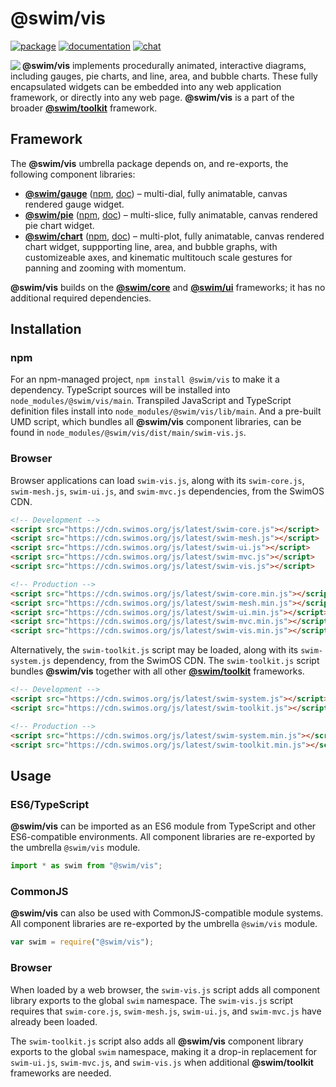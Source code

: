 # @swim/vis

[![package](https://img.shields.io/npm/v/@swim/vis.svg)](https://www.npmjs.com/package/@swim/vis)
[![documentation](https://img.shields.io/badge/doc-TypeDoc-blue.svg)](https://docs.swimos.org/js/latest/modules/_swim_vis.html)
[![chat](https://img.shields.io/badge/chat-Gitter-green.svg)](https://gitter.im/swimos/community)

<a href="https://www.swimos.org"><img src="https://docs.swimos.org/readme/marlin-blue.svg" align="left"></a>

**@swim/vis** implements procedurally animated, interactive diagrams,
including gauges, pie charts, and line, area, and bubble charts.  These fully
encapsulated widgets can be embedded into any web application framework, or
directly into any web page.  **@swim/vis** is a part of the broader
[**@swim/toolkit**](https://github.com/swimos/swim/tree/master/swim-toolkit-js/@swim/toolkit) framework.

## Framework

The **@swim/vis** umbrella package depends on, and re-exports,
the following component libraries:

- [**@swim/gauge**](https://github.com/swimos/swim/tree/master/swim-toolkit-js/swim-vis-js/@swim/gauge)
  ([npm](https://www.npmjs.com/package/@swim/gauge),
  [doc](https://docs.swimos.org/js/latest/modules/_swim_gauge.html)) –
  multi-dial, fully animatable, canvas rendered gauge widget.
- [**@swim/pie**](https://github.com/swimos/swim/tree/master/swim-toolkit-js/swim-vis-js/@swim/pie)
  ([npm](https://www.npmjs.com/package/@swim/pie),
  [doc](https://docs.swimos.org/js/latest/modules/_swim_pie.html)) –
  multi-slice, fully animatable, canvas rendered pie chart widget.
- [**@swim/chart**](https://github.com/swimos/swim/tree/master/swim-toolkit-js/swim-vis-js/@swim/chart)
  ([npm](https://www.npmjs.com/package/@swim/chart),
  [doc](https://docs.swimos.org/js/latest/modules/_swim_chart.html)) –
  multi-plot, fully animatable, canvas rendered chart widget, suppporting line,
  area, and bubble graphs, with customizeable axes, and kinematic multitouch
  scale gestures for panning and zooming with momentum.

**@swim/vis** builds on the [**@swim/core**](https://github.com/swimos/swim/tree/master/swim-system-js/swim-core-js/@swim/core)
and [**@swim/ui**](https://github.com/swimos/swim/tree/master/swim-toolkit-js/swim-vis-js/@swim/ui)
frameworks; it has no additional required dependencies.

## Installation

### npm

For an npm-managed project, `npm install @swim/vis` to make it a dependency.
TypeScript sources will be installed into `node_modules/@swim/vis/main`.
Transpiled JavaScript and TypeScript definition files install into
`node_modules/@swim/vis/lib/main`.  And a pre-built UMD script, which
bundles all **@swim/vis** component libraries, can be found in
`node_modules/@swim/vis/dist/main/swim-vis.js`.

### Browser

Browser applications can load `swim-vis.js`, along with its `swim-core.js`,
`swim-mesh.js`, `swim-ui.js`, and `swim-mvc.js` dependencies, from the SwimOS CDN.

```html
<!-- Development -->
<script src="https://cdn.swimos.org/js/latest/swim-core.js"></script>
<script src="https://cdn.swimos.org/js/latest/swim-mesh.js"></script>
<script src="https://cdn.swimos.org/js/latest/swim-ui.js"></script>
<script src="https://cdn.swimos.org/js/latest/swim-mvc.js"></script>
<script src="https://cdn.swimos.org/js/latest/swim-vis.js"></script>

<!-- Production -->
<script src="https://cdn.swimos.org/js/latest/swim-core.min.js"></script>
<script src="https://cdn.swimos.org/js/latest/swim-mesh.min.js"></script>
<script src="https://cdn.swimos.org/js/latest/swim-ui.min.js"></script>
<script src="https://cdn.swimos.org/js/latest/swim-mvc.min.js"></script>
<script src="https://cdn.swimos.org/js/latest/swim-vis.min.js"></script>
```

Alternatively, the `swim-toolkit.js` script may be loaded, along with its
`swim-system.js` dependency, from the SwimOS CDN.  The `swim-toolkit.js`
script bundles **@swim/vis** together with all other
[**@swim/toolkit**](https://github.com/swimos/swim/tree/master/swim-toolkit-js/@swim/toolkit)
frameworks.

```html
<!-- Development -->
<script src="https://cdn.swimos.org/js/latest/swim-system.js"></script>
<script src="https://cdn.swimos.org/js/latest/swim-toolkit.js"></script>

<!-- Production -->
<script src="https://cdn.swimos.org/js/latest/swim-system.min.js"></script>
<script src="https://cdn.swimos.org/js/latest/swim-toolkit.min.js"></script>
```

## Usage

### ES6/TypeScript

**@swim/vis** can be imported as an ES6 module from TypeScript and other
ES6-compatible environments.  All component libraries are re-exported by
the umbrella `@swim/vis` module.

```typescript
import * as swim from "@swim/vis";
```

### CommonJS

**@swim/vis** can also be used with CommonJS-compatible module systems.
All component libraries are re-exported by the umbrella `@swim/vis` module.

```javascript
var swim = require("@swim/vis");
```

### Browser

When loaded by a web browser, the `swim-vis.js` script adds all component
library exports to the global `swim` namespace.  The `swim-vis.js` script
requires that `swim-core.js`, `swim-mesh.js`, `swim-ui.js`, and `swim-mvc.js`
have already been loaded.

The `swim-toolkit.js` script also adds all **@swim/vis** component library
exports to the global `swim` namespace, making it a drop-in replacement
for `swim-ui.js`, `swim-mvc.js`, and `swim-vis.js` when additional
**@swim/toolkit** frameworks are needed.
